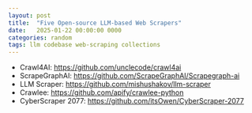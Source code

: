 ```yaml
---
layout: post
title:  "Five Open-source LLM-based Web Scrapers"
date:   2025-01-22 00:00:00 0000
categories: random
tags: llm codebase web-scraping collections
---
```


- Crawl4AI: https://github.com/unclecode/crawl4ai
- ScrapeGraphAI: https://github.com/ScrapeGraphAI/Scrapegraph-ai
- LLM Scraper: https://github.com/mishushakov/llm-scraper
- Crawlee: https://github.com/apify/crawlee-python
- CyberScraper 2077: https://github.com/itsOwen/CyberScraper-2077

